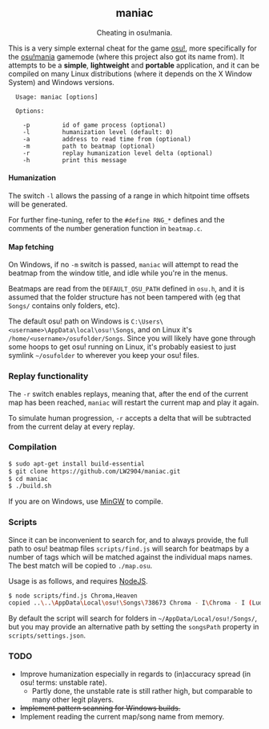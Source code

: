 <h2 align="center">maniac</h2>

<p align="center">Cheating in osu!mania.</p>

This is a very simple external cheat for the game [osu!](https://osu.ppy.sh/), more specifically for the [osu!mania](https://osu.ppy.sh/help/wiki/Game_Modes/osu!mania) gamemode (where this project also got its name from). It attempts to be a __simple__, __lightweight__ and __portable__ application, and it can be compiled on many Linux distributions (where it depends on the X Window System) and Windows versions.

```
  Usage: maniac [options]

  Options:

    -p         id of game process (optional)
    -l         humanization level (default: 0)
    -a         address to read time from (optional)
    -m         path to beatmap (optional)
    -r         replay humanization level delta (optional)
    -h         print this message

```

#### Humanization

The switch `-l` allows the passing of a range in which hitpoint time offsets will be generated.

For further fine-tuning, refer to the `#define RNG_*` defines and the comments of the number generation function in `beatmap.c`.

#### Map fetching

On Windows, if no `-m` switch is passed, `maniac` will attempt to read the beatmap from the window title, and idle while you're in the menus.

Beatmaps are read from the `DEFAULT_OSU_PATH` defined in `osu.h`, and it is assumed that the folder structure has not been tampered with (eg that `Songs/` contains only folders, etc).

The default osu! path on Windows is `C:\Users\<username>\AppData\local\osu!\Songs`, and on Linux it's `/home/<username>/osufolder/Songs`. Since you will likely have gone through some hoops to get osu! running on Linux, it's probably easiest to just symlink `~/osufolder` to wherever you keep your osu! files. 

### Replay functionality

The `-r` switch enables replays, meaning that, after the end of the current map has been reached, `maniac` will restart the current map and play it again.

To simulate human progression, `-r` accepts a delta that will be subtracted from the current delay at every replay.

### Compilation

```bash
$ sudo apt-get install build-essential
$ git clone https://github.com/LW2904/maniac.git
$ cd maniac
$ ./build.sh
```

If you are on Windows, use [MinGW](http://www.mingw.org/) to compile.

### Scripts

Since it can be inconvenient to search for, and to always provide, the full path to osu! beatmap files `scripts/find.js` will search for beatmaps by a number of tags which will be matched against the individual maps names. The best match will be copied to `./map.osu`.

Usage is as follows, and requires [NodeJS](https://nodejs.org/en/).

```bash
$ node scripts/find.js Chroma,Heaven
copied ..\..\AppData\Local\osu!\Songs\738673 Chroma - I\Chroma - I (Lude) [Heavenly].osu to ./map.osu
```

By default the script will search for folders in `~/AppData/Local/osu!/Songs/`, but you may provide an alternative path by setting the `songsPath` property in `scripts/settings.json`.

### TODO

- Improve humanization especially in regards to (in)accuracy spread (in osu! terms: unstable rate).
  - Partly done, the unstable rate is still rather high, but comparable to many other legit players.
- ~~Implement pattern scanning for Windows builds.~~
- Implement reading the current map/song name from memory.
